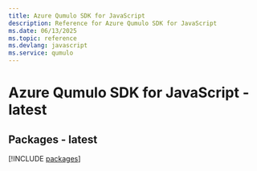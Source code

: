 ```yaml
---
title: Azure Qumulo SDK for JavaScript
description: Reference for Azure Qumulo SDK for JavaScript
ms.date: 06/13/2025
ms.topic: reference
ms.devlang: javascript
ms.service: qumulo
---
```

# Azure Qumulo SDK for JavaScript - latest
## Packages - latest
[!INCLUDE [packages](qumulo-index.md)]